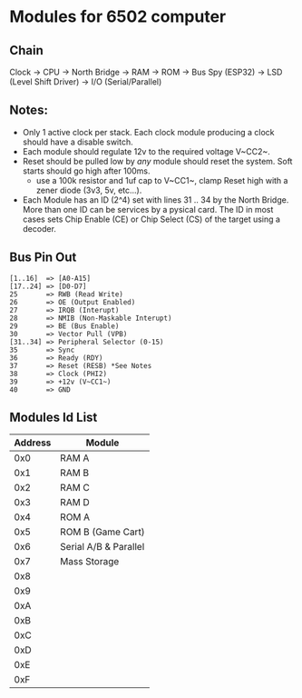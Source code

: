 # Modules for 6502 computer #

## Chain ##

Clock -> CPU -> North Bridge -> RAM -> ROM -> Bus Spy (ESP32) -> LSD (Level Shift Driver) -> I/O (Serial/Parallel)

## Notes: ##

  - Only 1 active clock per stack. Each clock module producing a clock should have a disable switch.
  - Each module should regulate 12v to the required voltage V~CC2~.
  - Reset should be pulled low by _any_ module should reset the system. Soft starts should go high after 100ms.
    - use a 100k resistor and 1uf cap to V~CC1~, clamp Reset high with a zener diode (3v3, 5v, etc...).
  - Each Module has an ID (2^4) set with lines 31 .. 34 by the North Bridge. More than one ID can be services by a
    pysical card. The ID in most cases sets Chip Enable (CE) or Chip Select (CS) of the target using a decoder.


## Bus Pin Out ##

```
[1..16]  => [A0-A15]
[17..24] => [D0-D7]
25       => RWB (Read Write)
26       => OE (Output Enabled)
27       => IRQB (Interupt)
28       => NMIB (Non-Maskable Interupt)
29       => BE (Bus Enable)
30       => Vector Pull (VPB)
[31..34] => Peripheral Selector (0-15)
35       => Sync
36       => Ready (RDY)
37       => Reset (RESB) *See Notes
38       => Clock (PHI2)
39       => +12v (V~CC1~)
40       => GND
```

## Modules Id List ##

| Address | Module                     |
| ------- | -------------------------- |
| 0x0     | RAM A                      |
| 0x1     | RAM B                      |
| 0x2     | RAM C                      |
| 0x3     | RAM D                      |
| 0x4     | ROM A                      |
| 0x5     | ROM B (Game Cart)          |
| 0x6     | Serial A/B & Parallel      |
| 0x7     | Mass Storage               |
| 0x8     |                            |
| 0x9     |                            |
| 0xA     |                            |
| 0xB     |                            |
| 0xC     |                            |
| 0xD     |                            |
| 0xE     |                            |
| 0xF     |                            |



